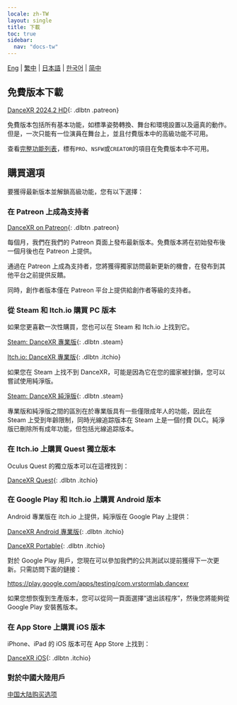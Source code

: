 ```yaml
---
locale: zh-TW
layout: single
title: 下載
toc: true
sidebar:
  nav: "docs-tw"
---
```

[Eng](/dancexr/download) | [繁中](/tw/dancexr/download) | [日本語](/jp/dancexr/download) | [한국어](/kr/dancexr/download) | [简中](/zh/dancexr/download)

## 免費版本下載

[DanceXR 2024.2 HD](https://github.com/alloystorm/dvvr/releases/tag/2024.2){: .dlbtn .patreon} 

免費版本包括所有基本功能，如標準姿勢轉換、舞台和環境設置以及逼真的動作。但是，一次只能有一位演員在舞台上，並且付費版本中的高級功能不可用。

查看[完整功能列表](features.md)，標有`PRO`、`NSFW`或`CREATOR`的項目在免費版本中不可用。

## 購買選項
要獲得最新版本並解鎖高級功能，您有以下選擇：

### 在 Patreon 上成為支持者

[DanceXR on Patreon](https://www.patreon.com/dvvr){: .dlbtn .patreon} 

每個月，我們在我們的 Patreon 頁面上發布最新版本。免費版本將在初始發布後一個月後也在 Patreon 上提供。

通過在 Patreon 上成為支持者，您將獲得獨家訪問最新更新的機會，在發布到其他平台之前提供反饋。

同時，創作者版本僅在 Patreon 平台上提供給創作者等級的支持者。

### 從 Steam 和 Itch.io 購買 PC 版本

如果您更喜歡一次性購買，您也可以在 Steam 和 Itch.io 上找到它。

[Steam: DanceXR 專業版](https://store.steampowered.com/app/1905510/DanceXR/){: .dlbtn .steam}

[Itch.io: DanceXR 專業版](https://stormlab.itch.io/dancexr){: .dlbtn .itchio}

如果您在 Steam 上找不到 DanceXR，可能是因為它在您的國家被封鎖，您可以嘗試使用純淨版。

[Steam: DanceXR 純淨版](https://store.steampowered.com/app/2193970/DanceXR_Pure/){: .dlbtn .steam}

專業版和純淨版之間的區別在於專業版具有一些僅限成年人的功能，因此在 Steam 上受到年齡限制，同時光線追踪版本在 Steam 上是一個付費 DLC。純淨版已刪除所有成年功能，但包括光線追踪版本。

### 在 Itch.io 上購買 Quest 獨立版本

Oculus Quest 的獨立版本可以在這裡找到：

[DanceXR Quest](https://stormlab.itch.io/dancexr-quest){: .dlbtn .itchio}

### 在 Google Play 和 Itch.io 上購買 Android 版本

Android 專業版在 itch.io 上提供，純淨版在 Google Play 上提供：

[DanceXR Android 專業版](https://stormlab.itch.io/dancexr-android){: .dlbtn .itchio}

[DanceXR Portable](https://play.google.com/store/apps/details?id=com.vrstormlab.dancexr){: .dlbtn .itchio}

對於 Google Play 用戶，您現在可以參加我們的公共測試以提前獲得下一次更新。只需訪問下面的鏈接：

https://play.google.com/apps/testing/com.vrstormlab.dancexr

如果您想恢復到生產版本，您可以從同一頁面選擇“退出該程序”，然後您將能夠從 Google Play 安裝舊版本。

### 在 App Store 上購買 iOS 版本

iPhone、iPad 的 iOS 版本可在 App Store 上找到：

[DanceXR iOS](https://apps.apple.com/au/app/dancexr/id6475269158){: .dlbtn .itchio}

### 對於中國大陸用戶

[中国大陆购买选项](purchase_prc)
